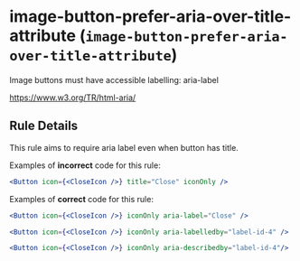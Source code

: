 # image-button-prefer-aria-over-title-attribute (`image-button-prefer-aria-over-title-attribute`)

Image buttons must have accessible labelling: aria-label

<https://www.w3.org/TR/html-aria/>

## Rule Details

This rule aims to require aria label even when button has title.

Examples of **incorrect** code for this rule:

```jsx
<Button icon={<CloseIcon />} title="Close" iconOnly />
```

Examples of **correct** code for this rule:

```jsx
<Button icon={<CloseIcon />} iconOnly aria-label="Close" />
```

```jsx
<Button icon={<CloseIcon />} iconOnly aria-labelledby="label-id-4" />
```

```jsx
<Button icon={<CloseIcon />} iconOnly aria-describedby="label-id-4"/>
```
